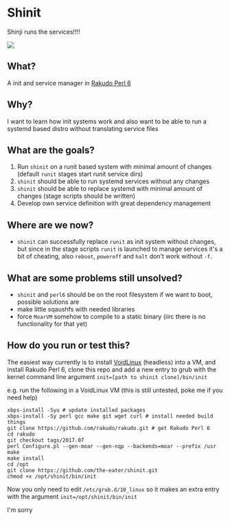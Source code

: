 # Shinit

Shinji runs the services!!!!

![](https://pbs.twimg.com/media/DECgGTrWsAArEkm.jpg)

## What?

A init and service manager in [Rakudo Perl 6](https://perl6.org)

## Why?

I want to learn how init systems work and also want to be able to run a systemd based distro without translating service files

## What are the goals?

1. Run `shinit` on a runit based system with minimal amount of changes (default `runit` stages start runit service dirs)
2. `shinit` should be able to run systemd services without any changes
3. `shinit` should be able to replace systemd with minimal amount of changes (stage scripts should be written)
4. Develop own service definition with great dependency management

## Where are we now?

* `shinit` can successfully replace `runit` as init system without changes, but since in the stage scripts `runit` is launched to manage services it's a bit of cheating, also `reboot`, `poweroff` and `halt` don't work without `-f`.

## What are some problems still unsolved?

* `shinit` and `perl6` should be on the root filesystem if we want to boot, possible solutions are
 * make little sqaushfs with needed libraries
 * force `MoarVM` somehow to compile to a static binary (iirc there is no functionality for that yet)

## How do you run or test this?

The easiest way currently is to install [VoidLinux](https://voidlinux.eu) (headless) into a VM, and install Rakudo Perl 6, clone this repo and add a new entry to grub with the kernel command line argument `init=[path to shinit clone]/bin/init`

e.g. run the following in a VoidLinux VM (this is still untested, poke me if you need help)

```
xbps-install -Syu # update installed packages
xbps-install -Sy perl gcc make git wget curl # install needed build things
git clone https://github.com/rakudo/rakudo.git # get Rakudo Perl 6
cd rakudo
git checkout tags/2017.07
perl Configure.pl --gen-moar --gen-nqp --backends=moar --prefix /usr
make
make install
cd /opt
git clone https://github.com/the-eater/shinit.git
chmod +x /opt/shinit/bin/init
```

Now you only need to edit `/etc/grub.d/10_linux` so it makes an extra entry with the argument `init=/opt/shinit/bin/init`


I'm sorry
